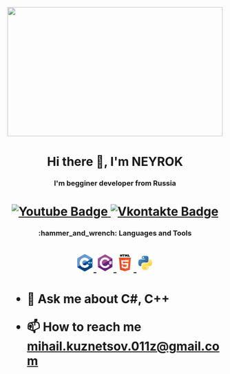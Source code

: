 <div id="header" align="center"> 
  <img src="https://camo.githubusercontent.com/5ddf73ad3a205111cf8c686f687fc216c2946a75005718c8da5b837ad9de78c9/68747470733a2f2f7468756d62732e6766796361742e636f6d2f4576696c4e657874446576696c666973682d736d616c6c2e676966" width="500" height="300"/>
</div> 

<h1 align="center">Hi there 👋, I'm NEYROK</h1>
<h3 align="center">I'm begginer developer from Russia</h3>


<h1 <div id="badges" align="center">
  <a href="https://www.youtube.com/channel/UC54E06kjl8iTRfqdBJcJ3sA">
    <img src="https://img.shields.io/badge/YouTube-red?style=for-the-badge&logo=youtube&logoColor=white" alt="Youtube Badge"/>
  </a>
  <a href="https://vk.com/neyrok">
    <img src="https://img.shields.io/badge/VKONTAKTE-blue?style=for-the-badge&logo=vkontakte&logoColor=white" alt="Vkontakte Badge"/>
  </a>
</div>
  </h1>

<h3 align="center"> :hammer_and_wrench: Languages and Tools </h3> 
<h1 <p align="center"> <a href="https://www.w3schools.com/cpp/" target="_blank" rel="noreferrer"> <img src="https://raw.githubusercontent.com/devicons/devicon/master/icons/cplusplus/cplusplus-original.svg" alt="cplusplus" width="40" height="40"/> </a> <a href="https://www.w3schools.com/cs/" target="_blank" rel="noreferrer"> <img src="https://raw.githubusercontent.com/devicons/devicon/master/icons/csharp/csharp-original.svg" alt="csharp" width="40" height="40"/> </a> <a href="https://www.w3.org/html/" target="_blank" rel="noreferrer"> <img src="https://raw.githubusercontent.com/devicons/devicon/master/icons/html5/html5-original-wordmark.svg" alt="html5" width="40" height="40"/> </a> <a href="https://www.python.org" target="_blank" rel="noreferrer"> <img src="https://raw.githubusercontent.com/devicons/devicon/master/icons/python/python-original.svg" alt="python" width="40" height="40"/> </a> </p> <h1/>

- 💬 Ask me about **C#, C++**

- 📫 How to reach me **mihail.kuznetsov.011z@gmail.com**

<!-- BLOG-POST-LIST:START -->

<!-- BLOG-POST-LIST:END -->
